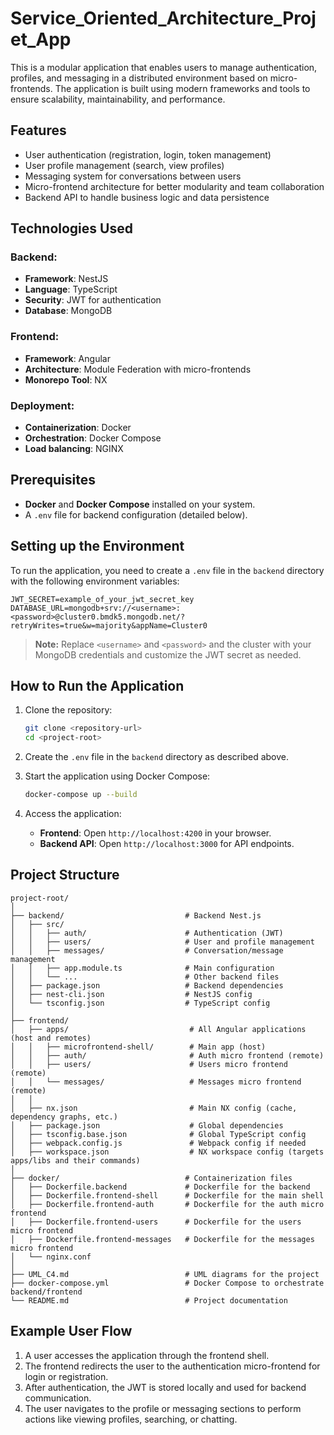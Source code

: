 # Service_Oriented_Architecture_Projet_App

This is a modular application that enables users to manage authentication, profiles, and messaging in a distributed environment based on micro-frontends. The application is built using modern frameworks and tools to ensure scalability, maintainability, and performance.

## Features
- User authentication (registration, login, token management)
- User profile management (search, view profiles)
- Messaging system for conversations between users
- Micro-frontend architecture for better modularity and team collaboration
- Backend API to handle business logic and data persistence

## Technologies Used

### Backend:
- **Framework**: NestJS
- **Language**: TypeScript
- **Security**: JWT for authentication
- **Database**: MongoDB

### Frontend:
- **Framework**: Angular
- **Architecture**: Module Federation with micro-frontends
- **Monorepo Tool**: NX

### Deployment:
- **Containerization**: Docker
- **Orchestration**: Docker Compose
- **Load balancing**: NGINX

## Prerequisites
- **Docker** and **Docker Compose** installed on your system.
- A `.env` file for backend configuration (detailed below).

## Setting up the Environment

To run the application, you need to create a `.env` file in the `backend` directory with the following environment variables:

```env
JWT_SECRET=example_of_your_jwt_secret_key
DATABASE_URL=mongodb+srv://<username>:<password>@cluster0.bmdk5.mongodb.net/?retryWrites=true&w=majority&appName=Cluster0
```

> **Note:** Replace `<username>` and `<password>` and the cluster with your MongoDB credentials and customize the JWT secret as needed.

## How to Run the Application

1. Clone the repository:
   ```bash
   git clone <repository-url>
   cd <project-root>
   ```

2. Create the `.env` file in the `backend` directory as described above.

3. Start the application using Docker Compose:
   ```bash
   docker-compose up --build
   ```

4. Access the application:
    - **Frontend**: Open `http://localhost:4200` in your browser.
    - **Backend API**: Open `http://localhost:3000` for API endpoints.

## Project Structure

```
project-root/
│
├── backend/                           # Backend Nest.js
│   ├── src/
│   │   ├── auth/                      # Authentication (JWT)
│   │   ├── users/                     # User and profile management
│   │   ├── messages/                  # Conversation/message management
│   │   ├── app.module.ts              # Main configuration
│   │   └── ...                        # Other backend files
│   ├── package.json                   # Backend dependencies
│   ├── nest-cli.json                  # NestJS config
│   └── tsconfig.json                  # TypeScript config
│
├── frontend/
│   ├── apps/                           # All Angular applications (host and remotes)
│   │   ├── microfrontend-shell/        # Main app (host)
│   │   ├── auth/                       # Auth micro frontend (remote)
│   │   ├── users/                      # Users micro frontend (remote)
│   │   └── messages/                   # Messages micro frontend (remote)
│   │
│   ├── nx.json                         # Main NX config (cache, dependency graphs, etc.)
│   ├── package.json                    # Global dependencies
│   ├── tsconfig.base.json              # Global TypeScript config
│   ├── webpack.config.js               # Webpack config if needed
│   ├── workspace.json                  # NX workspace config (targets apps/libs and their commands)
│
├── docker/                            # Containerization files
│   ├── Dockerfile.backend             # Dockerfile for the backend
│   ├── Dockerfile.frontend-shell      # Dockerfile for the main shell
│   ├── Dockerfile.frontend-auth       # Dockerfile for the auth micro frontend
│   ├── Dockerfile.frontend-users      # Dockerfile for the users micro frontend
│   ├── Dockerfile.frontend-messages   # Dockerfile for the messages micro frontend
│   └── nginx.conf
│
├── UML_C4.md                          # UML diagrams for the project
├── docker-compose.yml                 # Docker Compose to orchestrate backend/frontend
└── README.md                          # Project documentation
```

## Example User Flow

1. A user accesses the application through the frontend shell.
2. The frontend redirects the user to the authentication micro-frontend for login or registration.
3. After authentication, the JWT is stored locally and used for backend communication.
4. The user navigates to the profile or messaging sections to perform actions like viewing profiles, searching, or chatting.

